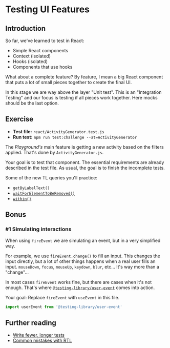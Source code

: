 # Testing UI Features

## Introduction

So far, we've learned to test in React:

- Simple React components
- Context (isolated)
- Hooks (isolated)
- Components that use hooks

What about a complete feature? By feature, I mean a big React component that puts a lot of small pieces together to create the final UI.

In this stage we are way above the layer "Unit test". This is an "Integration Testing" and our focus is testing if all pieces work together. Here mocks should be the last option.

## Exercise

- **Test file:** `react/ActivityGenerator.test.js`
- **Run test:** `npm run test:challenge --at=ActivityGenerator`

The _Playground's_ main feature is getting a new activity based on the filters applied. That's done by `ActivityGenerator.js`.

Your goal is to test that component. The essential requirements are already described in the test file. As usual, the goal is to finish the incomplete tests.

Some of the new TL queries you'll practice:

- `getByLabelText()`
- [`waitForElementToBeRemoved()`](https://testing-library.com/docs/dom-testing-library/api-async)
- [`within()`](https://testing-library.com/docs/dom-testing-library/api-helpers#within-and-getqueriesforelement-apis)

## Bonus

### #1 Simulating interactions

When using `fireEvent` we are simulating an event, but in a very simplified way.

For example, we use `fireEvent.change()` to fill an input. This changes the input directly, but a lot of other things happens when a real user fills an input. `mouseDown`, `focus`, `mouseUp`, `keydown`, `blur`, etc... It's way more than a "change"...

In most cases `fireEvent` works fine, but there are cases when it's not enough. That's where [`@testing-library/user-event`](https://github.com/testing-library/user-event) comes into action.

Your goal: Replace `fireEvent` with `useEvent` in this file.

```js
import userEvent from '@testing-library/user-event'
```

## Further reading

- [Write fewer, longer tests](https://kentcdodds.com/blog/write-fewer-longer-tests)
- [Common mistakes with RTL](https://kentcdodds.com/blog/common-mistakes-with-react-testing-library)
